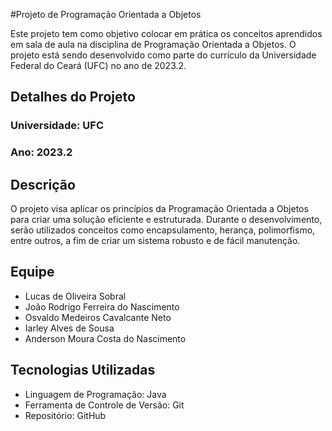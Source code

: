 #Projeto de Programação Orientada a Objetos

Este projeto tem como objetivo colocar em prática os conceitos aprendidos em sala de aula na disciplina de Programação Orientada a Objetos. O projeto está sendo desenvolvido como parte do currículo da Universidade Federal do Ceará (UFC) no ano de 2023.2.

## Detalhes do Projeto

### Universidade: UFC
### Ano: 2023.2

## Descrição

O projeto visa aplicar os princípios da Programação Orientada a Objetos para criar uma solução eficiente e estruturada. Durante o desenvolvimento, serão utilizados conceitos como encapsulamento, herança, polimorfismo, entre outros, a fim de criar um sistema robusto e de fácil manutenção.

## Equipe
- Lucas de Oliveira Sobral
- João Rodrigo Ferreira do Nascimento
- Osvaldo Medeiros Cavalcante Neto
- Iarley Alves de Sousa
- Anderson Moura Costa do Nascimento

## Tecnologias Utilizadas

- Linguagem de Programação: Java
- Ferramenta de Controle de Versão: Git
- Repositório: GitHub

